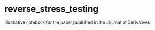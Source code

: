 # reverse_stress_testing
Illustrative notebook for the paper published in the Journal of Derivatives
